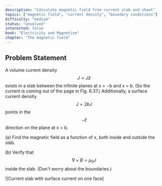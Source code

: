 ```yaml
---
description: "Calculate magnetic field from current slab and sheet"
topics: ["magnetic field", "current density", "boundary conditions"]
difficulty: "medium"
status: "unsolved"
interested: false
book: "Electricity and Magnetism"
chapter: "The magnetic field"
---
```


## Problem Statement
A volume current density $$J = J\hat{z}$$ exists in a slab between the infinite planes at x = −b and x = b. (So the current is coming out of the page in Fig. 6.37.) Additionally, a surface current density $$J = 2bJ$$ points in the $$-\hat{z}$$ direction on the plane at x = b.

(a) Find the magnetic field as a function of x, both inside and outside the slab.

(b) Verify that $$\nabla \times B = \mu_0 J$$ inside the slab. (Don't worry about the boundaries.)

![Current slab with surface current on one face]